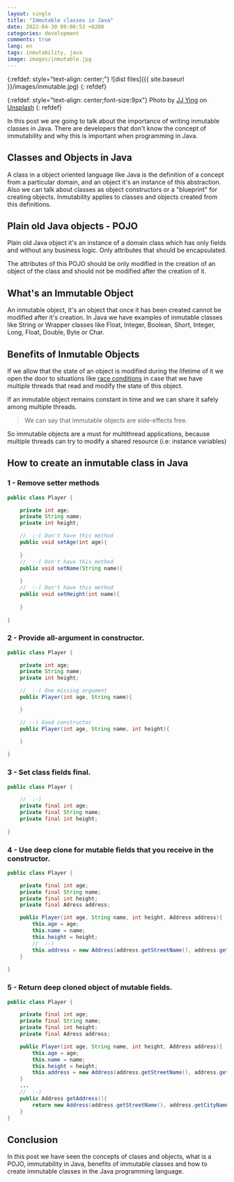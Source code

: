 ```yaml
---
layout: single
title: "Immutable classes in Java"
date: 2022-04-30 09:08:53 +0200
categories: development
comments: true
lang: en
tags: inmutability, java
image: images/inmutable.jpg
---
```


{:refdef: style="text-align: center;"}
![dist files]({{ site.baseurl }}/images/inmutable.jpg)
{: refdef}

{:refdef: style="text-align: center;font-size:9px"}
Photo by <a href="https://unsplash.com/@jjying?utm_source=unsplash&utm_medium=referral&utm_content=creditCopyText">JJ Ying</a> on <a href="https://unsplash.com/s/photos/tech?utm_source=unsplash&utm_medium=referral&utm_content=creditCopyText">Unsplash</a>
{: refdef} 

In this post we are going to talk about the importance of writing inmutable classes in Java. There are developers that don't know the concept of immutability and why this is important when programming in Java. 

Classes and Objects in Java
-----------------------------
A class in a object oriented language like Java is the definition of a concept from a particular domain, and an object it's an instance of this abstraction. Also we can talk about classes as object constructors or a "blueprint" for creating objects. Inmutability applies to classes and objects created from this definitions. 

Plain old Java objects - POJO
---------------------------------
Plain old Java object it's an instance of a domain class which has only fields and without any business logic. Only attributes that should be encapsulated.

The attributes of this POJO should be only modified in the creation of an object of the class and should not be modified after the creation of it. 

What's an Immutable Object
--------------------
An inmutable object, it's an object that once it has been created cannot be modified after it's creation. In Java we have examples of inmutable classes like String or Wrapper classes like Float, Integer, Boolean, Short, Integer, Long, Float, Double, Byte or Char.

Benefits of Inmutable Objects
---------------------------------
If we allow that the state of an object is modified during the lifetime of it we open the door to situations like <a href="https://stackoverflow.com/questions/34510/what-is-a-race-condition">race conditions</a> in case that we have multiple threads that read and modify the state of this object. 

If an inmutable object remains constant in time and we can share it safely among multiple threads. 

> We can say that immutable objects are side-effects free. 

So immutable objects are a must for multithread applications, because multiple threads can try to modify a shared resource (i.e: instance variables)

How to create an inmutable class in Java
------------------------------------------

### 1 - Remove setter methods

```java
public class Player {

    private int age;
    private String name;
    private int height;

    //  :-( Don't have this method
    public void setAge(int age){
     
    }
    //  :-( Don't have this method
    public void setName(String name){
        
    }
    //  :-( Don't have this method
    public void setHeight(int name){
        
    }
    
}
```

### 2 - Provide all-argument in constructor.

```java
public class Player {

    private int age;
    private String name;
    private int height;

    //  :-( One missing argument
    public Player(int age, String name){

    }

    // :-) Good constructor
    public Player(int age, String name, int height){

    }
    
}
```

### 3 - Set class fields final.

```java
public class Player {

    //  :-)
    private final int age;
    private final String name;
    private final int height;
 
}
```

### 4 - Use deep clone for mutable fields that you receive in the constructor.
```java
public class Player {

    private final int age;
    private final String name;
    private final int height;
    private final Adress address;

    public Player(int age, String name, int height, Address address){
        this.age = age;
        this.name = name;
        this.height = height;
        //  :-)
        this.address = new Address(address.getStreetName(), address.getCityName(), adress.getPostalCode(), adress.getCountry());
    }
 
}
```


### 5 - Return deep cloned object of mutable fields. 
```java
public class Player {

    private final int age;
    private final String name;
    private final int height;
    private final Adress address;

    public Player(int age, String name, int height, Address address){
        this.age = age;
        this.name = name;
        this.height = height;
        this.address = new Address(address.getStreetName(), address.getCityName(), adress.getPostalCode(), adress.getCountry());
    }
    ...
    //  :-)
    public Address getAddress(){
        return new Address(address.getStreetName(), address.getCityName(), adress.getPostalCode(), adress.getCountry());
    }
}
```

Conclusion 
-----------------
In this post we have seen the concepts of clases and objects, what is a POJO, immutability in Java, benefits of immutable classes and how to create immutable classes in the Java programming language.









